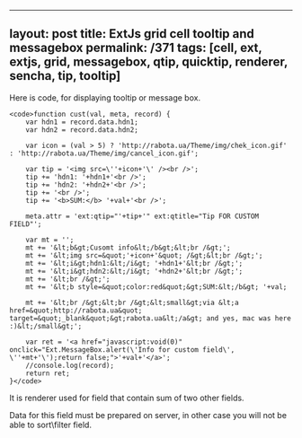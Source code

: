 ---
layout: post
title: ExtJs grid cell tooltip and messagebox
permalink: /371
tags: [cell, ext, extjs, grid, messagebox, qtip, quicktip, renderer, sencha, tip, tooltip]
----

Here is code, for displaying tooltip or message box.

    
    <code>function cust(val, meta, record) {
    	var hdn1 = record.data.hdn1;
    	var hdn2 = record.data.hdn2;
    
    	var icon = (val > 5) ? 'http://rabota.ua/Theme/img/chek_icon.gif' : 'http://rabota.ua/Theme/img/cancel_icon.gif';
    
    	var tip = '<img src=\''+icon+'\' /><br />';
    	tip += 'hdn1: '+hdn1+'<br />';
    	tip += 'hdn2: '+hdn2+'<br />';
    	tip += '<br />';
    	tip += '<b>SUM:</b> '+val+'<br />';
    
    	meta.attr = 'ext:qtip="'+tip+'" ext:qtitle="Tip FOR CUSTOM FIELD"';
    
    	var mt = '';
    	mt += '&lt;b&gt;Cusomt info&lt;/b&gt;&lt;br /&gt;';
    	mt += '&lt;img src=&quot;'+icon+'&quot; /&gt;&lt;br /&gt;';
    	mt += '&lt;i&gt;hdn1:&lt;/i&gt; '+hdn1+'&lt;br /&gt;';
    	mt += '&lt;i&gt;hdn2:&lt;/i&gt; '+hdn2+'&lt;br /&gt;';
    	mt += '&lt;br /&gt;';
    	mt += '&lt;b style=&quot;color:red&quot;&gt;SUM:&lt;/b&gt; '+val;
    
    	mt += '&lt;br /&gt;&lt;br /&gt;&lt;small&gt;via &lt;a href=&quot;http://rabota.ua&quot; target=&quot;_blank&quot;&gt;rabota.ua&lt;/a&gt; and yes, mac was here :)&lt;/small&gt;';
    
    	var ret = '<a href="javascript:void(0)" onclick="Ext.MessageBox.alert(\'Info for custom field\', \''+mt+'\');return false;">'+val+'</a>';
    	//console.log(record);
    	return ret;
    }</code>


It is renderer used for field that contain sum of two other fields.


Data for this field must be prepared on server, in other case you will not be
able to sort\filter field.

